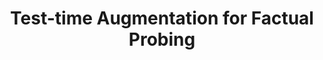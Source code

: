 ---
title: Test-time Augmentation for Factual Probing
layout: post
has_content: false
venue: "Proceedings of the Twenty-ninth Annual Meeting of the Association for Natural Language Processing (NLP 2023)"
authors:
  - "Go Kamoda"
  - "Benjamin Heinzerling"
  - "Keisuke Sakaguchi"
  - "Kentaro Inui"
year: 2023
month: 3
rank: 1
links:
  - name: "Abstract"
    url: "https://www.anlp.jp/proceedings/annual_meeting/2023/pdf_dir/D6-1.pdf"
    type: "normal"
  - name: "Conference"
    url: "https://www.anlp.jp/nlp2023/"
    type: "normal"
---